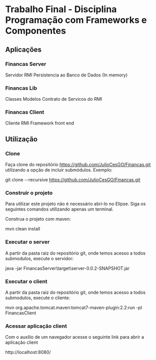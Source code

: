 # Trabalho Final - Disciplina Programação com Frameworks e Componentes

## Aplicações

### Financas Server

Servidor RMI 
Persistencia ao Banco de Dados (In memory)

### Financas Lib

Classes Modelos
Contrato de Servicos do RMI

### Financas Client

Cliente RMI
Framework front end

## Utilização

### Clone

Faça clone do repositório https://github.com/JulioCesGO/Financas.git utilizando a opção de incluir submódulos. Exemplo:

git clone --recursive https://github.com/JulioCesGO/Financas.git

### Construir o projeto

Para utilizar este projeto não é necessário abrí-lo no Elipse. Siga os seguintes comandos utilizando apenas um terminal.

Construa o projeto com maven:

mvn clean install

### Executar o server 

A partir da pasta raiz do repositório git, onde temos acesso a todos submodulos, execute o servidor:

java -jar FinancasServer\target\server-0.0.2-SNAPSHOT.jar

### Executar o client

A partir da pasta raiz do repositório git, onde temos acesso a todos submodulos, execute o cliente:

mvn org.apache.tomcat.maven:tomcat7-maven-plugin:2.2:run -pl FinancasClient

### Acessar aplicação client

Com o auxilio de um navegador acesse o seguinte link para abrir a aplicação client

http://localhost:8080/
